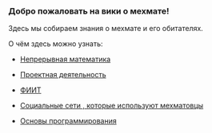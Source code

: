 ### Добро пожаловать на вики о мехмате!

Здесь мы собираем знания о мехмате и его обитателях.

О чём здесь можно узнать:

- [Непрерывная математика](Data/continious-math.md)

- [Проектная деятельность](Data/projects.md)

- [ФИИТ](Data/FIITarticle.txt)

- [Социальные сети , которые используют мехматовцы](Data/social-networks.md)

- [Основы программирования](Data/bases-of-programming.md)
